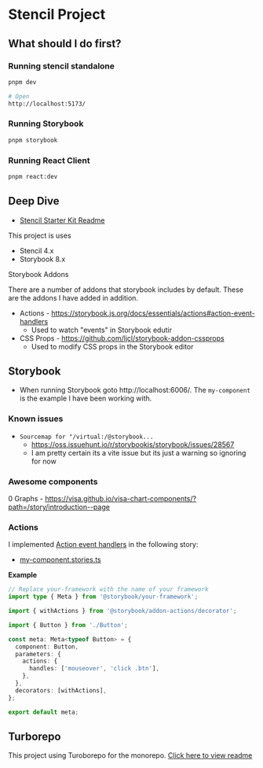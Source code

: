 # Stencil Project

## What should I do first?

### Running stencil standalone

```sh
pnpm dev

# Open
http://localhost:5173/
```

### Running Storybook

```bash
pnpm storybook
```

### Running React Client

```bash
pnpm react:dev
```

## Deep Dive

- [Stencil Starter Kit Readme](./packages/stencil-library/readme.md)

This project is uses

- Stencil 4.x
- Storybook 8.x

Storybook Addons

There are a number of addons that storybook includes by default. These are the addons I have added in addition.

- Actions - https://storybook.js.org/docs/essentials/actions#action-event-handlers
  - Used to watch "events" in Storybook edutir
- CSS Props - https://github.com/ljcl/storybook-addon-cssprops
  - Used to modify CSS props in the Storybook editor

## Storybook

- When running Storybook goto http://localhost:6006/. The `my-component` is the example I have been working with.

### Known issues

- `Sourcemap for "/virtual:/@storybook...`
  - https://oss.issuehunt.io/r/storybookjs/storybook/issues/28567
  - I am pretty certain its a vite issue but its just a warning so ignoring for now

### Awesome components

0 Graphs - https://visa.github.io/visa-chart-components/?path=/story/introduction--page

### Actions

I implemented [Action event handlers](https://storybook.js.org/docs/essentials/actions#action-event-handlers) in the following story:

- [my-component.stories.ts](./packages/stencil-library/src/components/my-component/my-component.stories.ts)

**Example**

```ts
// Replace your-framework with the name of your framework
import type { Meta } from '@storybook/your-framework';

import { withActions } from '@storybook/addon-actions/decorator';

import { Button } from './Button';

const meta: Meta<typeof Button> = {
  component: Button,
  parameters: {
    actions: {
      handles: ['mouseover', 'click .btn'],
    },
  },
  decorators: [withActions],
};

export default meta;
```

## Turborepo

This project using Turoborepo for the monorepo. [Click here to view readme](README-turborepo.md)
